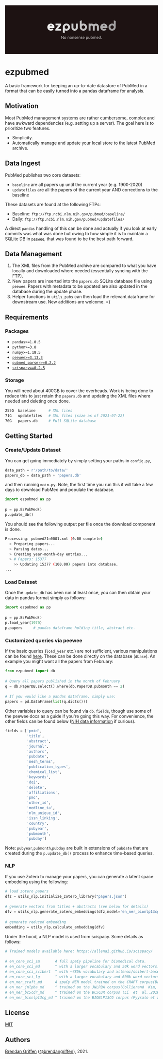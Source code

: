 
![ezpubmed_logo](ezpubmed_logo.png)

# ezpubmed

A basic framework for keeping an up-to-date datastore of PubMed in a format that can be easily turned into a pandas dataframe for analysis.

## Motivation

Most PubMed management systems are rather cumbersome, complex and have awkward dependencies (e.g. setting up a server). The goal here is to prioritize two features.

- Simplicity.
- Automatically manage and update your local store to the latest PubMed archive.

## Data Ingest

PubMed publishes two core datasets:

* `baseline` are all papers up until the current year (e.g. 1900-2020)
* `updatefiles` are all the papers of the current year AND corrections to the baseline

These datasets are found at the following FTPs:

- Baseline: `ftp://ftp.ncbi.nlm.nih.gov/pubmed/baseline/`
- Daily: `ftp://ftp.ncbi.nlm.nih.gov/pubmed/updatefiles/`

A direct `pandas` handling of this can be done and actually if you look at early commits was what was done but owing to how simple it is to maintain a SQLite DB in [`peewee`](https://github.com/coleifer/peewee), that was found to be the best path forward.

## Data Management

1. The XML files from the PubMed archive are compared to what you have locally and downloaded where needed (essentially syncing with the FTP).
2. New papers are inserted into the `papers.db` SQLite database file using `peewee`. Papers with metadata to be updated are also updated in the database during the update phase.
3. Helper functions in `utils_pubs` can then load the relevant dataframe for downstream use. New additions are welcome. =)

## Requirements

### Packages

- `pandas>=1.0.5`
- `python>=3.8`
- `numpy>=1.18.5`
- [`peewee>=3.13.3`](https://github.com/coleifer/peewee)
- [`pubmed_parser>=0.2.2`](https://github.com/titipata/pubmed_parser)
- [`scispacy==0.2.5`](https://allenai.github.io/scispacy/)

### Storage 

You will need about 400GB to cover the overheads. Work is being done to reduce this to just retain the `papers.db` and updating the XML files where needed and deleting once done.

```bash
255G  baseline      # XML files
71G   updatefiles   # XML files (size as of 2021-07-22)
70G   papers.db     # Full SQLite database
```

## Getting Started

### Create/Update Dataset

You can get going immediately by simply setting your paths in `config.py`,

```python
data_path = r'/path/to/data/'
papers_db = data_path + 'papers.db'
```

and then running `main.py`. Note, the first time you run this it will take a few days to download PubMed and populate the database.

```python
import ezpubmed as pp
  
p = pp.EzPubMed()
p.update_db()
```

You should see the following output per file once the download component is done.

```bash
Processing: pubmed21n0001.xml (0.00 complete)
  > Preparing papers...
  > Parsing dates...
  > Creating year-month-day entries...
  > # Papers: 15377
    >> Updating 15377 (100.00) papers into database.
...
```

### Load Dataset

Once the `update_db` has been run at least once, you can then obtain your data in pandas format simply as follows:

```python
import ezpubmed as pp
  
p = pp.EzPubMed()
p.load_year(1970)
p.papers     # pandas dataframe holding title, abstract etc.
```

### Customized queries via peewee

If the basic queries (`load_year` etc.) are not sufficient, various manipulations can be found [here](https://docs.peewee-orm.com/en/latest/peewee/querying.html#filtering-records). These can be done directly on the database (`dbase`). An example you might want all the papers from February:

```python
from ezpubmed import db

# Query all papers published in the month of February
q = db.PaperDB.select().where(db.PaperDB.pubmonth == 2) 

# If you would like a pandas dataframe, simply use:
papers = pd.DataFrame(list(q.dicts()))

```

Other variables to query can be found via `db.fields`, though use some of the peewee docs as a guide if you're going this way. For convenience, the other fields can be found below ([NIH data information](https://www.nlm.nih.gov/bsd/mms/medlineelements.html) if curious).

```python
fields = ['pmid',
          'title', 
          'abstract', 
          'journal', 
          'authors', 
          'pubdate', 
          'mesh_terms',
          'publication_types', 
          'chemical_list', 
          'keywords', 
          'doi', 
          'delete',
          'affiliations', 
          'pmc', 
          'other_id', 
          'medline_ta', 
          'nlm_unique_id',
          'issn_linking', 
          'country', 
          'pubyear', 
          'pubmonth',
          'pubday']
```

Note: `pubyear`,`pubmonth`,`pubday` are built in extensions of `pubdate` that are created during the `p.update_db()` process to enhance time-based queries.

### NLP

If you use Zotero to manage your papers, you can generate a latent space embedding using the following:

```python
# load zotero papers
dfz = utils_nlp.initialize_zotero_library("papers.json")

# generate vectors from titles + abstracts (see below for details)
dfv = utils_nlp.generate_zotero_embeddings(dfz,model='en_ner_bionlp13cg_md')

# generate reduced embedding
embedding = utils_nlp.calculate_embedding(dfv)
```

Under the hood, a NLP model is used from scispacy. Some details as follows:

```python
# Trained models available here: https://allenai.github.io/scispacy/

# en_core_sci_sm       A full spaCy pipeline for biomedical data.
# en_core_sci_md       ^ with a larger vocabulary and 50k word vectors.
# en_core_sci_scibert  ^ with ~785k vocabulary and allenai/scibert-base as the transformer model.
# en_core_sci_lg       ^ with a larger vocabulary and 600k word vectors.
# en_ner_craft_md      A spaCy NER model trained on the CRAFT corpus(Bada et al., 2011).
# en_ner_jnlpba_md     ^ trained on the JNLPBA corpus(Collierand  Kim,  2004).
# en_ner_bc5cdr_md     ^ trained on the BC5CDR corpus (Li  et  al.,2016).
# en_ner_bionlp13cg_md ^ trained on the BIONLP13CG corpus (Pyysalo et al., 2015).
```

## License

[MIT](https://choosealicense.com/licenses/mit/)

## Authors

[Brendan Griffen](https://www.brendangriffen.com/) ([@brendangriffen](https://www.twitter.com/bgriffen)), 2021.

